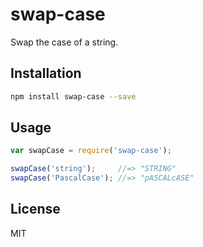 # swap-case

Swap the case of a string.

## Installation

```bash
npm install swap-case --save
```

## Usage

```javascript
var swapCase = require('swap-case');

swapCase('string');     //=> "STRING"
swapCase('PascalCase'); //=> "pASCALcASE"
```

## License

MIT
